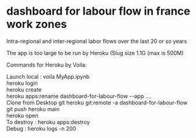 # dashboard for labour flow in france work zones
 Intra-regional and inter-regional labor flows over the last 20 or so years
 
The app is too large to be run by Heroku (Slug size 1.1G (max is 500M)

Commands for Heroku by Voila:

Launch local : voila MyApp.ipynb<br />
heroku login<br />
heroku create<br />
heroku apps:rename dashboard-for-labour-flow --app ....<br />
Clone from Desktop git
heroku git:remote -a dashboard-for-labour-flow<br />
git push heroku main<br />
heroku open<br />
To destroy : heroku apps:destroy<br />
Debug : heroku logs -n 200<br />  
